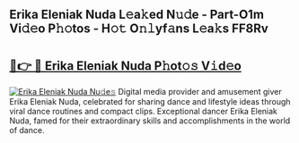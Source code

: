 ## Erika Eleniak Nuda L𝚎a𝚔ed N𝚞𝚍e - Part-O1m Vi𝚍𝚎o P𝚑𝚘tos - H𝚘𝚝 O𝚗𝚕yf𝚊ns L𝚎a𝚔s FF8Rv

# <h2><a href="http://kf671mq.oniu.top/?m=Erika+Eleniak+Nuda">🔗👉 🔴 Erika Eleniak Nuda P𝚑ot𝚘𝚜 V𝚒d𝚎o</a></h2>

[![Erika Eleniak Nuda Nu𝚍e𝚜](https://i.imgur.com/0qMVB7G.gif)](http://kf671mq.oniu.top/?m=Erika+Eleniak+Nuda)
Digital media provider and amusement giver Erika Eleniak Nuda, celebrated for sharing dance and lifestyle ideas through viral dance routines and compact clips. Exceptional dancer Erika Eleniak Nuda, famed for their extraordinary skills and accomplishments in the world of dance.  
